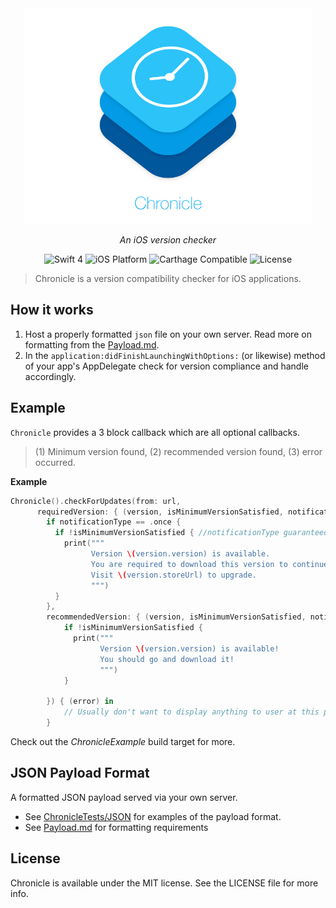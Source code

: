 <div align="center">
  <img src="/Assets/Chronicle_Icon.png" alt="Chronicle" width=460px>
  <p><em>An iOS version checker</em></p>
  <span>
    <img src="https://img.shields.io/badge/Swift-4-yellow.svg" alt="Swift 4">
    <img src="https://img.shields.io/badge/platform-iOS-lightgray.svg" alt="iOS Platform">
    <img src="https://img.shields.io/badge/Carthage-✔-green.svg" alt="Carthage Compatible">
    <img src="https://img.shields.io/badge/license-MIT-blue.svg" alt="License">
  </span>
</div>

>Chronicle is a version compatibility checker for iOS applications.

## How it works
1. Host a properly formatted `json` file on your own server. Read more on formatting from the [Payload.md](Payload.md).
2. In the `application:didFinishLaunchingWithOptions:` (or likewise) method of your app's AppDelegate check for version compliance and handle accordingly.

## Example
`Chronicle` provides a 3 block callback which are all optional callbacks.
> (1) Minimum version found, (2) recommended version found, (3) error occurred.

**Example**
```Swift
Chronicle().checkForUpdates(from: url,
      requiredVersion: { (version, isMinimumVersionSatisfied, notificationType) in
        if notificationType == .once {
          if !isMinimumVersionSatisfied { //notificationType guaranteed to be `.always`
            print("""
                  Version \(version.version) is available.
                  You are required to download this version to continue using this application.
                  Visit \(version.storeUrl) to upgrade.
                  """)
          }
        },
        recommendedVersion: { (version, isMinimumVersionSatisfied, notificationType) in
            if !isMinimumVersionSatisfied {
              print("""
                    Version \(version.version) is available!
                    You should go and download it!
                    """)
            }

        }) { (error) in
            // Usually don't want to display anything to user at this point
        }
```

Check out the *ChronicleExample* build target for more.


## JSON Payload Format
A formatted JSON payload served via your own server.

- See [ChronicleTests/JSON](ChronicleTests/JSON) for examples of the payload format.
- See [Payload.md](Payload.md) for formatting requirements

## License
Chronicle is available under the MIT license. See the LICENSE file for more info.
